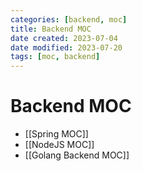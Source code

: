 ```yaml
---
categories: [backend, moc]
title: Backend MOC
date created: 2023-07-04
date modified: 2023-07-20
tags: [moc, backend]
---
```


# Backend MOC

- [[Spring MOC]]
- [[NodeJS MOC]]
- [[Golang Backend MOC]]
